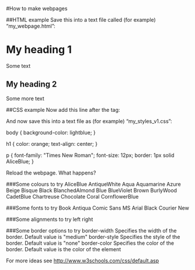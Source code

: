 #How to make webpages

##HTML example
Save this into a text file called (for example) “my_webpage.html”:

<html>
<head>
<title>Title of page</title>

</head>
<body>
<h1>My heading 1</h1>
<p>Some text</p>

<h2>My heading 2</h2>
<p>Some more text</p>

</body>
</html>

##CSS example
Now add this line after the </title> tag:
<link rel="stylesheet" type="text/css" href="my_styles_v1.css">

And now save this into a text file as (for example) “my_styles_v1.css”:

body {
    background-color: lightblue;
}

h1 {
    color: orange;
    text-align: center;
}

p {
    font-family: "Times New Roman";
    font-size: 12px;
    border: 1px solid AliceBlue;
}

Reload the webpage. What happens?

###Some colours to try
AliceBlue
AntiqueWhite
Aqua
Aquamarine
Azure
Beige
Bisque
Black
BlanchedAlmond
Blue
BlueViolet
Brown
BurlyWood
CadetBlue
Chartreuse
Chocolate
Coral
CornflowerBlue

###Some fonts to try
Book Antiqua
Comic Sans MS
Arial Black
Courier New

###Some alignments to try
left
right

###Some border options to try
border-width	Specifies the width of the border. Default value is "medium"
border-style	Specifies the style of the border. Default value is "none"
border-color	Specifies the color of the border. Default value is the color of the element

For more ideas see http://www.w3schools.com/css/default.asp
